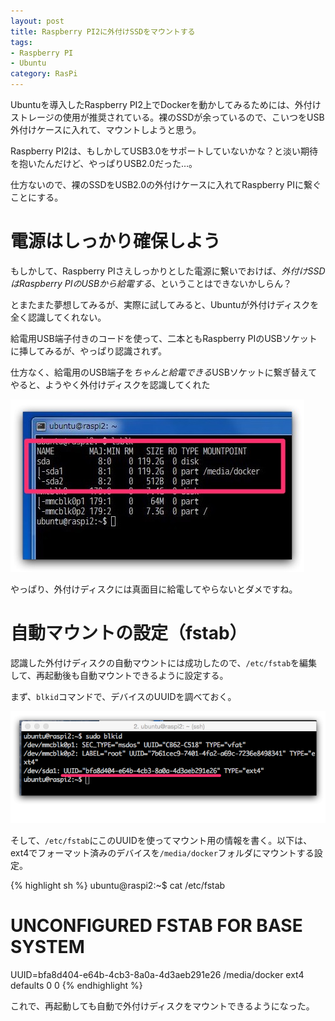 ```yaml
---
layout: post
title: Raspberry PI2に外付けSSDをマウントする
tags:
- Raspberry PI
- Ubuntu
category: RasPi
---
```


Ubuntuを導入したRaspberry PI2上でDockerを動かしてみるためには、外付けストレージの使用が推奨されている。裸のSSDが余っているので、こいつをUSB外付けケースに入れて、マウントしようと思う。

Raspberry PI2は、もしかしてUSB3.0をサポートしていないかな？と淡い期待を抱いたんだけど、やっぱりUSB2.0だった…。

仕方ないので、裸のSSDをUSB2.0の外付けケースに入れてRaspberry PIに繋ぐことにする。

# 電源はしっかり確保しよう

もしかして、Raspberry PIさえしっかりとした電源に繋いでおけば、*外付けSSDはRaspberry PIのUSBから給電する*、ということはできないかしらん？

とまたまた夢想してみるが、実際に試してみると、Ubuntuが外付けディスクを全く認識してくれない。

給電用USB端子付きのコードを使って、二本ともRaspberry PIのUSBソケットに挿してみるが、やっぱり認識されず。

仕方なく、給電用のUSB端子を*ちゃんと給電できる*USBソケットに繋ぎ替えてやると、ようやく外付けディスクを認識してくれた

![マウント成功](/images/usb_sdd_mount-successfu.jpg)

やっぱり、外付けディスクには真面目に給電してやらないとダメですね。

# 自動マウントの設定（fstab）

認識した外付けディスクの自動マウントには成功したので、`/etc/fstab`を編集して、再起動後も自動マウントできるように設定する。

まず、`blkid`コマンドで、デバイスのUUIDを調べておく。

![デバイスのUUIDを確認](/images/check_device_uuid.png)

そして、`/etc/fstab`にこのUUIDを使ってマウント用の情報を書く。以下は、ext4でフォーマット済みのデバイスを`/media/docker`フォルダにマウントする設定。

{% highlight sh %}
ubuntu@raspi2:~$ cat /etc/fstab
# UNCONFIGURED FSTAB FOR BASE SYSTEM
UUID=bfa8d404-e64b-4cb3-8a0a-4d3aeb291e26 /media/docker ext4 defaults 0 0
{% endhighlight %}

これで、再起動しても自動で外付けディスクをマウントできるようになった。